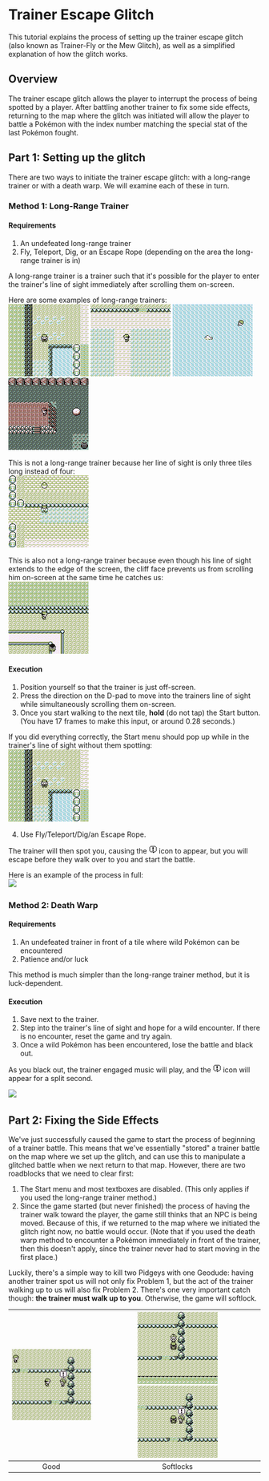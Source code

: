 # Trainer Escape Glitch

This tutorial explains the process of setting up the trainer escape glitch (also known as Trainer-Fly or the Mew Glitch), as well as a simplified explanation of how the glitch works.

## Overview
The trainer escape glitch allows the player to interrupt the process of being spotted by a player. After battling another trainer to fix some side effects, returning to the map where the glitch was initiated will allow the player to battle a Pokémon with the index number matching the special stat of the last Pokémon fought.

## Part 1: Setting up the glitch
There are two ways to initiate the trainer escape glitch: with a long-range trainer or with a death warp. We will examine each of these in turn.

### Method 1: Long-Range Trainer
#### Requirements
1. An undefeated long-range trainer
2. Fly, Teleport, Dig, or an Escape Rope (depending on the area the long-range trainer is in)

A long-range trainer is a trainer such that it's possible for the player to enter the trainer's line of sight immediately after scrolling them on-screen.

Here are some examples of long-range trainers:  
<img src=long_range_trainer_1.gif>
<img src=long_range_trainer_2.gif>
<img src=long_range_trainer_3.gif>
<img src=long_range_trainer_4.gif>

This is not a long-range trainer because her line of sight is only three tiles long instead of four:  
<img src=not_long_range_trainer_1.gif>

This is also not a long-range trainer because even though his line of sight extends to the edge of the screen, the cliff face prevents us from scrolling him on-screen at the same time he catches us:  
<img src=not_long_range_trainer_2.gif>

#### Execution
1. Position yourself so that the trainer is just off-screen.
2. Press the direction on the D-pad to move into the trainers line of sight while simultaneously scrolling them on-screen.
3. Once you start walking to the next tile, **hold** (do not tap) the Start button. (You have 17 frames to make this input, or around 0.28 seconds.)

If you did everything correctly, the Start menu should pop up while in the trainer's line of sight without them spotting:  
<img src=trainer_fly_1.gif>

4. Use Fly/Teleport/Dig/an Escape Rope.

The trainer will then spot you, causing the <img src=exclamation.png> icon to appear, but you will escape before they walk over to you and start the battle.

Here is an example of the process in full:  
<img src=trainer_fly_2.gif>

### Method 2: Death Warp
#### Requirements
1. An undefeated trainer in front of a tile where wild Pokémon can be encountered
2. Patience and/or luck

This method is much simpler than the long-range trainer method, but it is luck-dependent.

#### Execution
1. Save next to the trainer.
2. Step into the trainer's line of sight and hope for a wild encounter. If there is no encounter, reset the game and try again.
3. Once a wild Pokémon has been encountered, lose the battle and black out.

As you black out, the trainer engaged music will play, and the <img src=exclamation.png> icon will appear for a split second.

<img src=death_warp.gif>

## Part 2: Fixing the Side Effects
We've just successfully caused the game to start the process of beginning of a trainer battle. This means that we've essentially "stored" a trainer battle on the map where we set up the glitch, and can use this to manipulate a glitched battle when we next return to that map. However, there are two roadblocks that we need to clear first:

1. The Start menu and most textboxes are disabled. (This only applies if you used the long-range trainer method.)
2. Since the game started (but never finished) the process of having the trainer walk toward the player, the game still thinks that an NPC is being moved. Because of this, if we returned to the map where we initiated the glitch right now, no battle would occur. (Note that if you used the death warp method to encounter a Pokémon immediately in front of the trainer, then this doesn't apply, since the trainer never had to start moving in the first place.)

Luckily, there's a simple way to kill two Pidgeys with one Geodude: having another trainer spot us will not only fix Problem 1, but the act of the trainer walking up to us will also fix Problem 2. There's one very important catch though: **the trainer must walk up to you**. Otherwise, the game will softlock.

<img src=trainer2_good.png>|<img src=trainer2_bad1.png> <img src=trainer2_bad2.png>
:---:|:---:
Good|Softlocks
